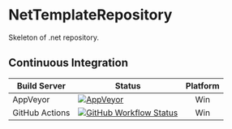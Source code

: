 # NetTemplateRepository
Skeleton of .net repository.


## Continuous Integration


| Build Server | Status | Platform |
|--------------|--------|:--------:|
| AppVeyor | [![AppVeyor](https://img.shields.io/appveyor/build/reegeek/nettemplaterepository?style=flat-square)](https://ci.appveyor.com/project/reegeek/nettemplaterepository) | Win |
| GitHub Actions | [![GitHub Workflow Status](https://img.shields.io/github/workflow/status/reegeek/nettemplaterepository/continuous?style=flat-square)](https://github.com/reegeek/NetTemplateRepository/actions) | Win |

